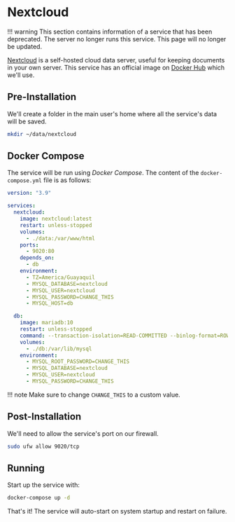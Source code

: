 # Nextcloud

!!! warning
    This section contains information of a service that has been deprecated. The server no longer runs this service. This page will no longer be updated.

[Nextcloud](https://nextcloud.com/) is a self-hosted cloud data server, useful for keeping documents in your own server. This service has an official image on [Docker Hub](https://hub.docker.com/_/nextcloud) which we'll use.

## Pre-Installation

We'll create a folder in the main user's home where all the service's data will be saved.

```bash
mkdir ~/data/nextcloud
```

## Docker Compose

The service will be run using *Docker Compose*. The content of the `docker-compose.yml` file is as follows:

```yaml
version: "3.9"

services:
  nextcloud:
    image: nextcloud:latest
    restart: unless-stopped
    volumes:
      - ./data:/var/www/html
    ports:
      - 9020:80
    depends_on:
      - db
    environment:
      - TZ=America/Guayaquil
      - MYSQL_DATABASE=nextcloud
      - MYSQL_USER=nextcloud
      - MYSQL_PASSWORD=CHANGE_THIS
      - MYSQL_HOST=db

  db:
    image: mariadb:10
    restart: unless-stopped
    command: --transaction-isolation=READ-COMMITTED --binlog-format=ROW
    volumes:
      - ./db:/var/lib/mysql
    environment:
      - MYSQL_ROOT_PASSWORD=CHANGE_THIS
      - MYSQL_DATABASE=nextcloud
      - MYSQL_USER=nextcloud
      - MYSQL_PASSWORD=CHANGE_THIS
```

!!! note
    Make sure to change `CHANGE_THIS` to a custom value.

## Post-Installation

We'll need to allow the service's port on our firewall.

```bash
sudo ufw allow 9020/tcp
```

## Running

Start up the service with:

```bash
docker-compose up -d
```

That's it! The service will auto-start on system startup and restart on failure.

